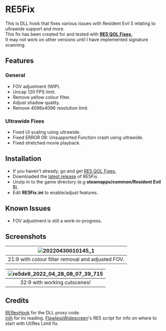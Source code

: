 # RE5Fix
This is DLL hook that fixes various issues with Resident Evil 5 relating to ultrawide support and more. <br />
This fix has been created for and tested with [**RE5 QOL Fixes**.](https://steamcommunity.com/sharedfiles/filedetails/?id=1533171339)<br />
It may not work on other versions until I have implemented signature scanning.

## Features
### General
- FOV adjustment (WIP).
- Uncap 120 FPS limit.
- Remove yellow colour filter.
- Adjust shadow quality.
- Remove 4096x4096 resolution limit.

### Ultrawide Fixes
- Fixed UI scaling using ultrawide.
- Fixed ERROR 09: Unsupported Function crash using ultrawide.
- Fixed stretched movie playback.

## Installation
- If you haven't already, go and get [RE5 QOL Fixes.](https://steamcommunity.com/sharedfiles/filedetails/?id=1533171339)
- Downloaded the [latest release](https://github.com/Lyall/RE5Fix/releases) of RE5Fix.
- Unzip in to the game directory (e.g **steamapps/common/Resident Evil 5**).
- Edit **RE5Fix.ini** to enable/adjust features.

## Known Issues
- FOV adjustment is still a work-in-progress.

## Screenshots

| ![20220430010145_1](https://user-images.githubusercontent.com/695941/166082065-67568c51-8e1e-4cd1-af49-5e956860a47a.jpg) |
|:--:|
| 21:9 with colour filter removal and adjusted FOV. |

| ![re5dx9_2022_04_28_08_07_39_715](https://user-images.githubusercontent.com/695941/165991472-15f70372-551e-45b7-a48c-2323eb52e605.jpg) |
|:--:|
| 32:9 with working cutscenes! |


## Credits
[RERevHook](https://www.nexusmods.com/residentevilrevelations/mods/26) for the DLL proxy code. </br>
[inih](https://github.com/jtilly/inih) for ini reading.
[FlawlessWidescreen](http://www.flawlesswidescreen.org/)'s RE5 script for info on where to start with UI/Res Limit fix.


